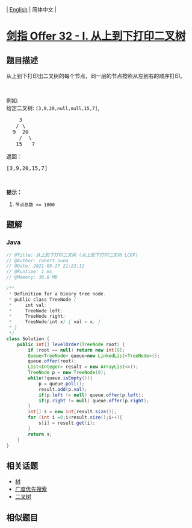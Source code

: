
| [English](README_EN.md) | 简体中文 |

# [剑指 Offer 32 - I. 从上到下打印二叉树](https://leetcode.cn//problems/cong-shang-dao-xia-da-yin-er-cha-shu-lcof/)

## 题目描述

<p>从上到下打印出二叉树的每个节点，同一层的节点按照从左到右的顺序打印。</p>

<p>&nbsp;</p>

<p>例如:<br>
给定二叉树:&nbsp;<code>[3,9,20,null,null,15,7]</code>,</p>

<pre>    3
   / \
  9  20
    /  \
   15   7
</pre>

<p>返回：</p>

<pre>[3,9,20,15,7]
</pre>

<p>&nbsp;</p>

<p><strong>提示：</strong></p>

<ol>
	<li><code>节点总数 &lt;= 1000</code></li>
</ol>


## 题解


### Java

```Java
// @Title: 从上到下打印二叉树 (从上到下打印二叉树 LCOF)
// @Author: robert.sunq
// @Date: 2021-05-27 21:22:12
// @Runtime: 1 ms
// @Memory: 38.8 MB

/**
 * Definition for a binary tree node.
 * public class TreeNode {
 *     int val;
 *     TreeNode left;
 *     TreeNode right;
 *     TreeNode(int x) { val = x; }
 * }
 */
class Solution {
    public int[] levelOrder(TreeNode root) {
        if (root == null) return new int[0];
        Queue<TreeNode> queue=new LinkedList<TreeNode>();
        queue.offer(root);
        List<Integer> result = new ArrayList<>();
        TreeNode p = new TreeNode(0);
        while(!queue.isEmpty()){
            p = queue.poll();
            result.add(p.val);
            if(p.left != null) queue.offer(p.left);
            if(p.right != null) queue.offer(p.right);
        }
        int[] s = new int[result.size()];
        for (int i =0;i<result.size();i++){
            s[i] = result.get(i);
        }
        return s;
    }
}
```



## 相关话题

- [树](https://leetcode.cn//tag/tree)
- [广度优先搜索](https://leetcode.cn//tag/breadth-first-search)
- [二叉树](https://leetcode.cn//tag/binary-tree)

## 相似题目



